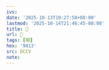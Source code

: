 ```yaml
---
ivs:
date: '2025-10-13T10:27:58+08:00'
lastmod: '2025-10-14T21:46:45-08:00'
title: 􂔱
url: 􂔱
tags: [頓]
hex: '9813'
src: DCCV
note:
---
```


